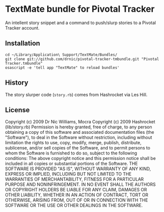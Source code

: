 # TextMate bundle for Pivotal Tracker

An intellent story snippet and a command to push/slurp stories to a Pivotal Tracker account.

## Installation

    cd ~/Library/Application\ Support/TextMate/Bundles/
    git clone git://github.com/drnic/pivotal-tracker-tmbundle.git "Pivotal Tracker.tmbundle"
    osascript -e 'tell app "TextMate" to reload bundles'

## History

The story slurper code (`story.rb`) comes from Hashrocket via Les Hill.

## License

Copyright (c) 2009 Dr Nic Williams, Mocra
Copyright (c) 2009 Hashrocket (lib/story.rb)
Permission is hereby granted, free of charge, to any person obtaining
a copy of this software and associated documentation files (the
"Software"), to deal in the Software without restriction, including
without limitation the rights to use, copy, modify, merge, publish,
distribute, sublicense, and/or sell copies of the Software, and to
permit persons to whom the Software is furnished to do so, subject to
the following conditions:
The above copyright notice and this permission notice shall be
included in all copies or substantial portions of the Software.
THE SOFTWARE IS PROVIDED "AS IS", WITHOUT WARRANTY OF ANY KIND,
EXPRESS OR IMPLIED, INCLUDING BUT NOT LIMITED TO THE WARRANTIES OF
MERCHANTABILITY, FITNESS FOR A PARTICULAR PURPOSE AND
NONINFRINGEMENT. IN NO EVENT SHALL THE AUTHORS OR COPYRIGHT HOLDERS BE
LIABLE FOR ANY CLAIM, DAMAGES OR OTHER LIABILITY, WHETHER IN AN ACTION
OF CONTRACT, TORT OR OTHERWISE, ARISING FROM, OUT OF OR IN CONNECTION
WITH THE SOFTWARE OR THE USE OR OTHER DEALINGS IN THE SOFTWARE.